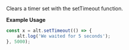 Clears a timer set with the setTimeout function.

**Example Usage**

```js
const x = alt.setTimeout(() => {
    alt.log('We waited for 5 seconds');
}, 5000);
```
